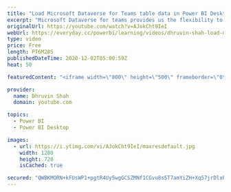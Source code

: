 ```yaml
---
title: "Load Microsoft Dataverse for Teams table data in Power BI Desktop"
excerpt: "Microsoft Dataverse for teams provides us the flexibility to prepare relational database tables. Now, let’s say we want to prepare further reporting based on Dataverse for Teams data. So, how can we do that? How can we load Microsoft Dataverse for Teams table data to Power BI Desktop? You will get to"
originalUrl: https://youtube.com/watch?v=AJokCht9IeI
webUrl: https://everyday.cc/powerbi/learning/videos/dhruvin-shah-load-microsoft-dataverse-for-teams-table-data-in-power-bi-desktop/
type: video
price: Free
length: PT6M28S
publishedDateTime: 2020-12-02T05:00:59Z
heat: 50

featuredContent: "<iframe width=\"800\" height=\"500\" frameborder=\"0\" src=\"https://www.youtube.com/embed/AJokCht9IeI\" allow=\"accelerometer; autoplay; encrypted-media; gyroscope; picture-in-picture\" allowfullscreen></iframe>"

provider:
  name: Dhruvin Shah
  domain: youtube.com

topics:
  - Power BI
  - Power BI Desktop

images:
  - url: https://i.ytimg.com/vi/AJokCht9IeI/maxresdefault.jpg
    width: 1280
    height: 720
    isCached: true

secured: "QWBKMORN+kFUsWP1+pgtR4Uy5wgGCSZMNf1CGvu8s5T7amYiZH+Xq57jrDlxRRnV063paMMzHegFqWOumtT9ly/aiMso/1y8xi2l6LATah/FsCQ/njyDq0jkwPZI/YEF/xIq71WJqT80wz5jvVqV4QWlXG21XE7w0XoTgWH9lUGv9wCMBHvTF7sywwUNncLoEbfipYp73rOf1iIgm/jurvkY3L+8j/1b72mv07Pq+lITtgeR9tMnqhIFvR20jRpeZaVV4gqZt54W7cfeTVWw09DLi07R+2gpALLxSV9SbnrtcDtTsjjQnUDJV0ky/1Yg04qImNhUKZQ72tJUPYTT4lPXlgPCccf5rbecD1NFCOpUtez0sYihWYDFHkYB68S1wJD3eEVjFY41+oj9fDXC0aqWXwDdzYkLf9HPMpoP69g=;cDv8zAgf4HAtIqjKh4//Ug=="
---
```


